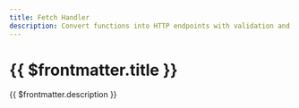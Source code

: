 ```yaml
---
title: Fetch Handler
description: Convert functions into HTTP endpoints with validation and serialization.
---
```


# {{ $frontmatter.title }}

{{ $frontmatter.description }}
